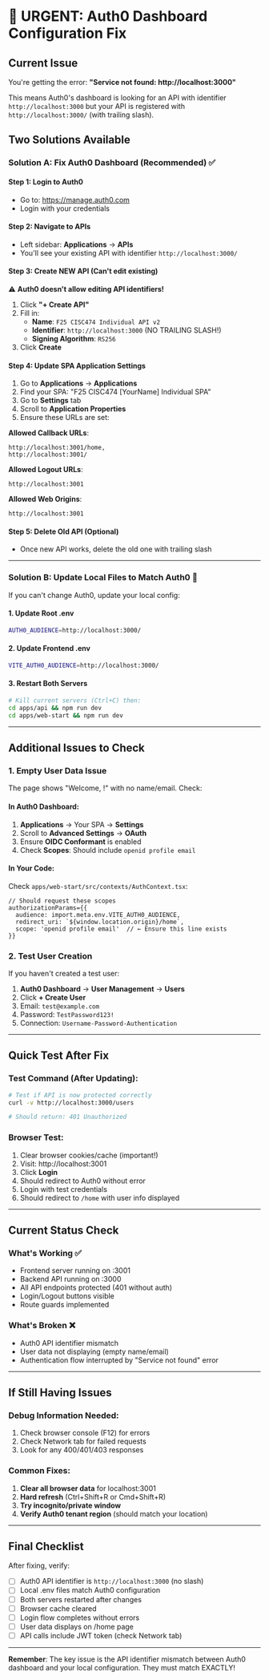 # 🚨 URGENT: Auth0 Dashboard Configuration Fix

## Current Issue
You're getting the error: **"Service not found: http://localhost:3000"**

This means Auth0's dashboard is looking for an API with identifier `http://localhost:3000` but your API is registered with `http://localhost:3000/` (with trailing slash).

## Two Solutions Available

### Solution A: Fix Auth0 Dashboard (Recommended) ✅

#### Step 1: Login to Auth0
- Go to: https://manage.auth0.com
- Login with your credentials

#### Step 2: Navigate to APIs
- Left sidebar: **Applications** → **APIs**
- You'll see your existing API with identifier `http://localhost:3000/`

#### Step 3: Create NEW API (Can't edit existing)
⚠️ **Auth0 doesn't allow editing API identifiers!**

1. Click **"+ Create API"**
2. Fill in:
   - **Name**: `F25 CISC474 Individual API v2`
   - **Identifier**: `http://localhost:3000` (NO TRAILING SLASH!)
   - **Signing Algorithm**: `RS256`
3. Click **Create**

#### Step 4: Update SPA Application Settings
1. Go to **Applications** → **Applications**
2. Find your SPA: "F25 CISC474 [YourName] Individual SPA"
3. Go to **Settings** tab
4. Scroll to **Application Properties**
5. Ensure these URLs are set:

**Allowed Callback URLs**:
```
http://localhost:3001/home,
http://localhost:3001/
```

**Allowed Logout URLs**:
```
http://localhost:3001
```

**Allowed Web Origins**:
```
http://localhost:3001
```

#### Step 5: Delete Old API (Optional)
- Once new API works, delete the old one with trailing slash

---

### Solution B: Update Local Files to Match Auth0 🔄

If you can't change Auth0, update your local config:

#### 1. Update Root .env
```bash
AUTH0_AUDIENCE=http://localhost:3000/
```

#### 2. Update Frontend .env
```bash
VITE_AUTH0_AUDIENCE=http://localhost:3000/
```

#### 3. Restart Both Servers
```bash
# Kill current servers (Ctrl+C) then:
cd apps/api && npm run dev
cd apps/web-start && npm run dev
```

---

## Additional Issues to Check

### 1. Empty User Data Issue
The page shows "Welcome, !" with no name/email. Check:

#### In Auth0 Dashboard:
1. **Applications** → Your SPA → **Settings**
2. Scroll to **Advanced Settings** → **OAuth**
3. Ensure **OIDC Conformant** is enabled
4. Check **Scopes**: Should include `openid profile email`

#### In Your Code:
Check `apps/web-start/src/contexts/AuthContext.tsx`:
```tsx
// Should request these scopes
authorizationParams={{
  audience: import.meta.env.VITE_AUTH0_AUDIENCE,
  redirect_uri: `${window.location.origin}/home`,
  scope: 'openid profile email'  // ← Ensure this line exists
}}
```

### 2. Test User Creation
If you haven't created a test user:
1. **Auth0 Dashboard** → **User Management** → **Users**
2. Click **+ Create User**
3. Email: `test@example.com`
4. Password: `TestPassword123!`
5. Connection: `Username-Password-Authentication`

---

## Quick Test After Fix

### Test Command (After Updating):
```bash
# Test if API is now protected correctly
curl -v http://localhost:3000/users

# Should return: 401 Unauthorized
```

### Browser Test:
1. Clear browser cookies/cache (important!)
2. Visit: http://localhost:3001
3. Click **Login**
4. Should redirect to Auth0 without error
5. Login with test credentials
6. Should redirect to `/home` with user info displayed

---

## Current Status Check

### What's Working ✅
- Frontend server running on :3001
- Backend API running on :3000
- All API endpoints protected (401 without auth)
- Login/Logout buttons visible
- Route guards implemented

### What's Broken ❌
- Auth0 API identifier mismatch
- User data not displaying (empty name/email)
- Authentication flow interrupted by "Service not found" error

---

## If Still Having Issues

### Debug Information Needed:
1. Check browser console (F12) for errors
2. Check Network tab for failed requests
3. Look for any 400/401/403 responses

### Common Fixes:
1. **Clear all browser data** for localhost:3001
2. **Hard refresh** (Ctrl+Shift+R or Cmd+Shift+R)
3. **Try incognito/private window**
4. **Verify Auth0 tenant region** (should match your location)

---

## Final Checklist

After fixing, verify:
- [ ] Auth0 API identifier is `http://localhost:3000` (no slash)
- [ ] Local .env files match Auth0 configuration
- [ ] Both servers restarted after changes
- [ ] Browser cache cleared
- [ ] Login flow completes without errors
- [ ] User data displays on /home page
- [ ] API calls include JWT token (check Network tab)

---

**Remember**: The key issue is the API identifier mismatch between Auth0 dashboard and your local configuration. They must match EXACTLY!